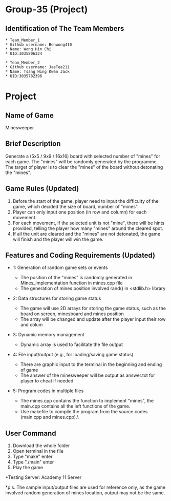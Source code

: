 # Group-35 (Project)

## Identification of The Team Members
```
* Team_Member_1 
* Github username: Benwong410 
* Name: Wong Hin Chi 
* UID:3035806324
```
```
* Team_Member_2
* Github username: JaeTee211
* Name: Tsang Hing Kwan Jack
* UID:3035782396
```

# Project

## Name of Game
Minesweeper

## Brief Description
Generate a (5x5 / 9x9 / 16x16) board with selected number of "mines" for each game. The "mines" will be randomly generated by the programme. The target of player is to clear the "mines" of the board without detonating the "mines".

## Game Rules (Updated)
1. Before the start of the game, player need to input the difficulty of the game, which decided the size of board, number of "mines".
2. Player can only input one position (in row and column) for each movement.
3. For each movement, if the selected unit is not "mine", there will be hints provided, telling the player how many "mines" around the cleared spot.
4. If all the unit are cleared and the "mines" are not detonated, the game will finish and the player will win the game.

## Features and Coding Requirements (Updated)
* 1: Generation of random game sets or events
    * The position of the "mines" is randomly generated in Mines_implementation function in mines.cpp file
    * The generation of mines position involved rand() in <stdlib.h> library

* 2: Data structures for storing game status
    * The game will use 2D arrays for storing the game status, such as the board on screen, minesboard and mines position
    * The array will be changed and update after the player input their row and colum

* 3: Dynamic memory management
    * Dynamic array is used to facilitate the file output
    
* 4: File input/output (e.g., for loading/saving game status)
    * There are graphic input to the terminal in the beginning and ending of game
    * The answer of the minesweeper will be output as answer.txt for player to cheat if needed
    
* 5: Program codes in multiple files
    * The mines.cpp contains the function to implement "mines", the main.cpp contains all the left functions of the game.
    * Use makefile to compile the program from the source codes (main.cpp and mines.cpp).\
    
## User Command
1. Download the whole folder
2. Open terminal in the file
3. Type "make" enter
4. Type "./main" enter
5. Play the game

*Testing Server: Academy 11 Server

*p.s. The sample input/output files are used for reference only, as the game involved random generation of mines location, output may not be the same.
